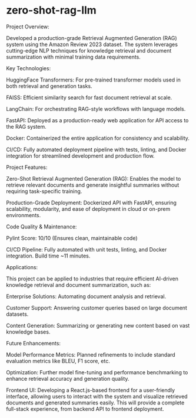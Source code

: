 # zero-shot-rag-llm

Project Overview:

Developed a production-grade Retrieval Augmented Generation (RAG) system using the Amazon Review 2023 dataset. The system leverages cutting-edge NLP techniques for knowledge retrieval and document summarization with minimal training data requirements.

Key Technologies:

HuggingFace Transformers: For pre-trained transformer models used in both retrieval and generation tasks.

FAISS: Efficient similarity search for fast document retrieval at scale.

LangChain: For orchestrating RAG-style workflows with language models.

FastAPI: Deployed as a production-ready web application for API access to the RAG system.

Docker: Containerized the entire application for consistency and scalability.

CI/CD: Fully automated deployment pipeline with tests, linting, and Docker integration for streamlined development and production flow.

Project Features:

Zero-Shot Retrieval Augmented Generation (RAG): Enables the model to retrieve relevant documents and generate insightful summaries without requiring task-specific training.

Production-Grade Deployment: Dockerized API with FastAPI, ensuring scalability, modularity, and ease of deployment in cloud or on-prem environments.

Code Quality & Maintenance:

Pylint Score: 10/10 (Ensures clean, maintainable code)

CI/CD Pipeline: Fully automated with unit tests, linting, and Docker integration. Build time ~11 minutes.

Applications:

This project can be applied to industries that require efficient AI-driven knowledge retrieval and document summarization, such as:

Enterprise Solutions: Automating document analysis and retrieval.

Customer Support: Answering customer queries based on large document datasets.

Content Generation: Summarizing or generating new content based on vast knowledge bases.

Future Enhancements:

Model Performance Metrics: Planned refinements to include standard evaluation metrics like BLEU, F1 score, etc.

Optimization: Further model fine-tuning and performance benchmarking to enhance retrieval accuracy and generation quality.

Frontend UI: Developing a React.js-based frontend for a user-friendly interface, allowing users to interact with the system and visualize retrieved documents and generated summaries easily. This will provide a complete full-stack experience, from backend API to frontend deployment.
